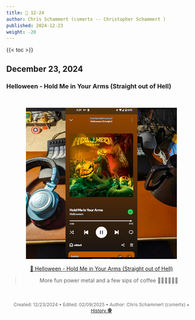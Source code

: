 ```yaml
---
title: 🎸 12-24
author: Chris Schammert (csmertx -- Christopher Schammert )
published: 2024-12-23
weight: -20
---
```


<!-- The content of this website was written by Christopher Schammert aka Chris Schammert -->

<!--more-->

{{< toc >}}

## December 23, 2024
### Helloween - Hold Me in Your Arms (Straight out of Hell)

<br />
<div style="text-align: center;">

![albumimg](/Blog/music/images/helloween_straight_out_of_hell_400x400.jpg "Helloween - Straight out of Hell - Spotify Screenshot")
<br />

[🔗 Helloween - Hold Me in Your Arms (Straight out of Hell)](https://www.youtube.com/watch?v=0JqKAXeM88w "YouTube \ Helloween - Hold Me in Your Arms (Straight out of Hell)")

> More fun power metal and a few sips of coffee 🎄🎅🎁🎉😀🤘

</div>
<br />

<br />

<div style="text-align: center; font-size:12px; color:dimgray">
    Created: 12/23/2024 • Edited: 02/09/2025 • Author: Chris Schammert (csmertx) • 
    <a href="https://github.com/csmertx/csmertx.github.io/commits/main/content/Blog/daynight/2024/1224.md" 
       title="Github.com | csmertx \ csmertx.github.io \ commits \ main \ content \ Blog \ Music \ 1224">
       History 🕵️
    </a>
</div>